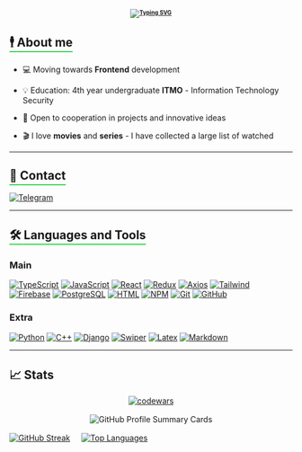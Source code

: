 <h1 align="center" style='font-size:10px'>

[![Typing SVG](https://readme-typing-svg.herokuapp.com?font=Fira+Code&pause=30000&color=39D353&center=true&vCenter=true&weight=500&size=24&lines=Hi+there+👋,+I'm+Timofey+👨‍💻)](https://github.com/Timhok0217)

</h1>

<h2 style="text-decoration-color: #39D353; text-underline-offset: 8px;"> <u style="text-decoration-color: #39D353;">🕴️ <b>About me</b></u></h2>

<div style='margin-bottom: 10px'></div>


- 💻 Moving towards **Frontend** development
  
- 💡 Education: 4th year undergraduate **ITMO** - Information Technology Security


- 🔭 Open to cooperation in projects and innovative ideas


- 🎬 I love **movies** and **series** - I have collected a large list of watched


<hr>

<h2 style="text-decoration-color: #39D353; text-underline-offset: 8px;"> <u style="text-decoration-color: #39D353;">📒 <b>Contact</b></u></h2>

<div style='margin-bottom: 16px'></div>

[![Telegram](https://img.shields.io/badge/-Telegram-090909?style=for-the-badge&logo=telegram&logoColor=#28A8E8)](https://t.me/ttimof)

<hr>


<h2 style="text-decoration-color: #39D353; text-underline-offset: 8px;"> <u style="text-decoration-color: #39D353;">🛠️ <b>Languages and Tools</b></u></h2>

<div style='margin-bottom: 16px'></div>

### **Main**

[![TypeScript](https://img.shields.io/badge/-Typescript-090909?style=for-the-badge&logo=typescript&logoColor=3178C6)](https://www.typescriptlang.org/)
[![JavaScript](https://img.shields.io/badge/-Javascript-090909?style=for-the-badge&logo=javascript&logoColor=#28A8E8)](https://learn.javascript.ru/)
[![React](https://img.shields.io/badge/-React-090909?style=for-the-badge&logo=react&logoColor=#28A8E8)](https://react.dev/)
[![Redux](https://img.shields.io/badge/-Redux-090909?style=for-the-badge&logo=redux&logoColor=764ABC)](https://redux.js.org/)
[![Axios](https://img.shields.io/badge/-Axios-090909?style=for-the-badge&logo=axios&logoColor=671DDF)](https://axios-http.com/)
[![Tailwind](https://img.shields.io/badge/-Tailwind-090909?style=for-the-badge&logo=tailwindcss&logoColor=#28A8E8)](https://tailwindcss.com/)
[![Firebase](https://img.shields.io/badge/-Firebase-090909?style=for-the-badge&logo=firebase&logoColor=#28A8E8)](https://firebase.google.com/)
[![PostgreSQL](https://img.shields.io/badge/-PostgreSQL-090909?style=for-the-badge&logo=postgresql&logoColor=699ECA)](https://www.postgresql.org/)
[![HTML](https://img.shields.io/badge/-HTML-090909?style=for-the-badge&logo=html5&logoColor=#28A8E8)](http://htmlbook.ru/html5)
[![NPM](https://img.shields.io/badge/-NPM-090909?style=for-the-badge&logo=npm&logoColor=#28A8E8)](https://www.npmjs.com/)
[![Git](https://img.shields.io/badge/-GIT-090909?style=for-the-badge&logo=git&logoColor=#28A8E8)](https://git-scm.com/)
[![GitHub](https://img.shields.io/badge/-github-090909?style=for-the-badge&logo=github&logoColor=#28A8E8)](https://github.com/Timhok0217)

### **Extra**

[![Python](https://img.shields.io/badge/-Python-090909?style=for-the-badge&logo=python&logoColor=#28A8E8)](https://www.python.org/)
[![C++](https://img.shields.io/badge/-C++-090909?style=for-the-badge&logo=c&logoColor=#28A8E8)](https://habr.com/ru/hub/cpp/)
[![Django](https://img.shields.io/badge/-Django-090909?style=for-the-badge&logo=django&logoColor=0C4B33)](https://www.djangoproject.com/)
[![Swiper](https://img.shields.io/badge/-Swiper-090909?style=for-the-badge&logo=swiper&logoColor=0080FF)](https://swiperjs.com/)
[![Latex](https://img.shields.io/badge/-Latex-090909?style=for-the-badge&logo=latex&logoColor=008080)](https://www.latex-project.org/)
[![Markdown](https://img.shields.io/badge/-markdown-090909?style=for-the-badge&logo=markdown&logoColor=#28A8E8)](https://www.markdownguide.org/)

<hr>

<h2 style="text-decoration-color: #39D353; text-underline-offset: 8px;"> 📈 <b>Stats</b></h2>

<div style='margin-bottom: 16px'></div>

<div align='center'>
  <a href="https://www.codewars.com/users/Timhok0217">
    <img src="https://www.codewars.com/users/Timhok0217/badges/large" alt="codewars">
  </a>
  <div style='margin-bottom: 16px'></div>
 

  <img src="https://github-profile-summary-cards.vercel.app/api/cards/profile-details?username=timhok0217&theme=github_dark" alt="GitHub Profile Summary Cards">

  <div style='margin-bottom: 16px'></div>
  <div style='display:flex; align-items:center; gap:10px; flex-wrap:wrap;'>
    <a href="https://github.com/Timhok0217">
      <img src="https://streak-stats.demolab.com?user=timhok0217&theme=github_dark&date_format=n%2Fj%5B%2FY%5D&mode=weekly&card_width=450&border=39D353&ring=39D353&fire=1E3FEB&dates=39D353&stroke=39D353&currStreakNum=EBEBEB&sideNums=EBEBEB&currStreakLabel=EBEBEB&sideLabels=EBEBEB" alt="GitHub Streak">
    </a>
    <div style='margin-bottom: 16px'></div>
    <a href="https://github.com/Timhok0217">
      <img src="https://github-readme-stats.vercel.app/api/top-langs/?username=timhok0217&size_weight=1&count_weight=0&theme=github_dark&title_color=39D353&text_color=ffffff&hide=powershell&border_color=39D353&layout=compact&card_width=200" alt="Top Languages">
    </a>
  </div>
</div>
